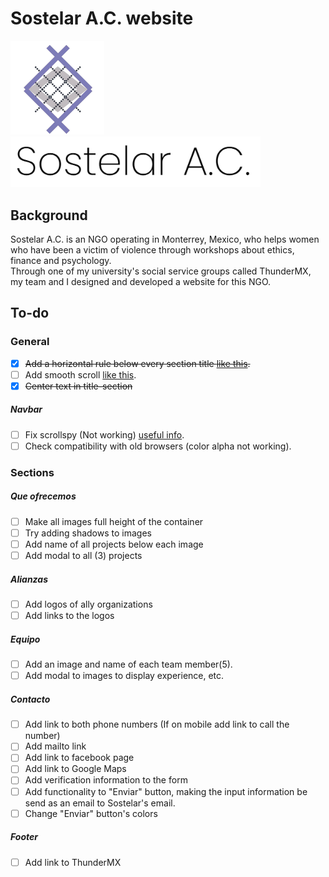 # Sostelar A.C. website

<img src="assets/img/logo.png" width=150px><img src="assets/img/sostelarac_font.png" width="400px">

## Background
Sostelar A.C. is an NGO operating in Monterrey, Mexico, who helps women who have been a victim of violence through workshops about ethics, finance and psychology.
<br>
Through one of my university's social service groups called ThunderMX, my team and I designed and developed a website for this NGO.

## To-do

### General
- [x] ~~Add a horizontal rule below every section title [like this](https://www.w3schools.com/w3css/tryw3css_templates_interior_design.htm).~~
- [ ] Add smooth scroll [like this](http://iamdustan.com/smoothscroll/).
- [x] ~~Center text in title-section~~

##### Navbar
- [ ] Fix scrollspy (Not working) [useful info](https://www.w3schools.com/bootstrap/bootstrap_scrollspy.asp).
- [ ] Check compatibility with old browsers (color alpha not working).

### Sections
##### Que ofrecemos
- [ ] Make all images full height of the container
- [ ] Try adding shadows to images
- [ ] Add name of all projects below each image
- [ ] Add modal to all (3) projects

##### Alianzas
- [ ] Add logos of ally organizations
- [ ] Add links to the logos

##### Equipo
- [ ] Add an image and name of each team member(5).
- [ ] Add modal to images to display experience, etc.

##### Contacto
- [ ] Add link to both phone numbers (If on mobile add link to call the number)
- [ ] Add mailto link
- [ ] Add link to facebook page
- [ ] Add link to Google Maps
- [ ] Add verification information to the form
- [ ] Add functionality to "Enviar" button, making the input information be send as an email to Sostelar's email.
- [ ] Change "Enviar" button's colors

##### Footer
- [ ] Add link to ThunderMX
